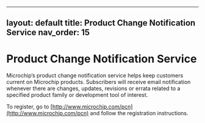 ﻿
---
layout: default
title: Product Change Notification Service
nav_order: 15
---
# Product Change Notification Service

Microchip’s product change notification service helps keep customers current on Microchip products. Subscribers will receive email notification whenever there are changes, updates, revisions or errata related to a specified product family or development tool of interest.

To register, go to [http://www.microchip.com/pcn](http://www.microchip.com/pcn) and follow the registration instructions.

